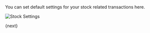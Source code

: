 You can set default settings for your stock related transactions here.

<img class="screenshot" alt="Stock Settings" src="/assets/manual_erpnext_com/img/stock/stock-settings.png">

{next}
